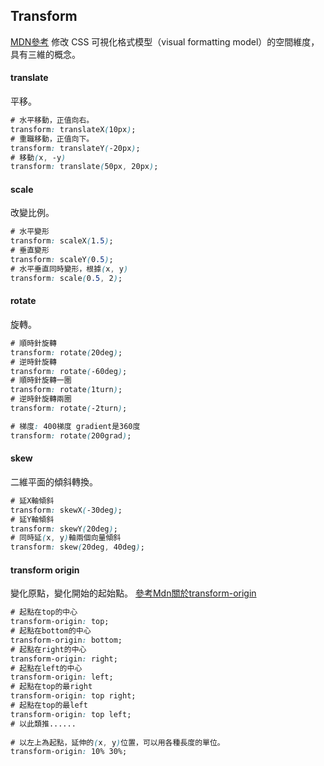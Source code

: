 ## Transform 
[MDN參考](https://developer.mozilla.org/zh-TW/docs/Web/CSS/transform)
修改 CSS 可視化格式模型（visual formatting model）的空間維度，具有三維的概念。


#### translate
平移。
```css
# 水平移動，正值向右。
transform: translateX(10px);
# 重職移動，正值向下。
transform: translateY(-20px);
# 移動(x, -y)
transform: translate(50px, 20px);
```

#### scale
改變比例。
```css
# 水平變形
transform: scaleX(1.5);
# 垂直變形
transform: scaleY(0.5);
# 水平垂直同時變形，根據(x, y)
transform: scale(0.5, 2);
```

#### rotate
旋轉。
```css
# 順時針旋轉
transform: rotate(20deg);
# 逆時針旋轉
transform: rotate(-60deg);
# 順時針旋轉一圈
transform: rotate(1turn);
# 逆時針旋轉兩圈
transform: rotate(-2turn);

# 梯度: 400梯度 gradient是360度
transform: rotate(200grad);
```

#### skew
二維平面的傾斜轉換。
```css
# 延X軸傾斜
transform: skewX(-30deg);
# 延Y軸傾斜
transform: skewY(20deg);
# 同時延(x, y)軸兩個向量傾斜
transform: skew(20deg, 40deg);
```

#### transform origin
變化原點，變化開始的起始點。
[參考Mdn關於transform-origin](https://developer.mozilla.org/zh-TW/docs/Web/CSS/transform-origin)
```css
# 起點在top的中心
transform-origin: top;
# 起點在bottom的中心
transform-origin: bottom;
# 起點在right的中心
transform-origin: right;
# 起點在left的中心
transform-origin: left;
# 起點在top的最right
transform-origin: top right;
# 起點在top的最left
transform-origin: top left;
# 以此類推......
        
# 以左上為起點，延伸的(x, y)位置，可以用各種長度的單位。
transform-origin: 10% 30%;
```



